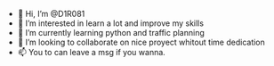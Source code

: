 - 👋 Hi, I’m @D1R081
- 👀 I’m interested in learn a lot and improve my skills
- 🌱 I’m currently learning python and traffic planning
- 💞️ I’m looking to collaborate on nice proyect whitout time dedication
- 📫 You to can leave a msg if you wanna.

<!---
D1R081/D1R081 is a ✨ special ✨ repository because its `README.md` (this file) appears on your GitHub profile.
You can click the Preview link to take a look at your changes.
--->
